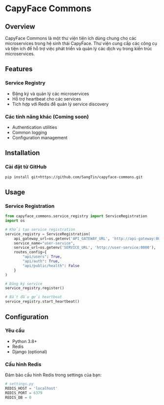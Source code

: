 # CapyFace Commons

## Overview

CapyFace Commons là một thư viện tiện ích dùng chung cho các microservices trong hệ sinh thái CapyFace. Thư viện cung cấp các công cụ và tiện ích để hỗ trợ việc phát triển và quản lý các dịch vụ trong kiến trúc microservices.

## Features

### Service Registry
- Đăng ký và quản lý các microservices
- Hỗ trợ heartbeat cho các services
- Tích hợp với Redis để quản lý service discovery

### Các tính năng khác (Coming soon)
- Authentication utilities
- Common logging
- Configuration management

## Installation

### Cài đặt từ GitHub
```bash
pip install git+https://github.com/SangTin/capyface-commons.git
```

## Usage

### Service Registration

```python
from capyface_commons.service_registry import ServiceRegistration
import os

# Khởi tạo service registration
service_registry = ServiceRegistration(
    api_gateway_url=os.getenv('API_GATEWAY_URL', 'http://api-gateway:8000'),
    service_name="user-service",
    service_url=os.getenv('SERVICE_URL', 'http://user-service:8000'),
    routes_config={
        "api/users": True,
        "api/auth": True,
        "api/public/health": False
    }
)

# Đăng ký service
service_registry.register()

# Bắt đầu gửi heartbeat
service_registry.start_heartbeat()
```

## Configuration

### Yêu cầu
- Python 3.8+
- Redis
- Django (optional)

### Cấu hình Redis
Đảm bảo cấu hình Redis trong settings của bạn:
```python
# settings.py
REDIS_HOST = 'localhost'
REDIS_PORT = 6379
REDIS_DB = 0
```
